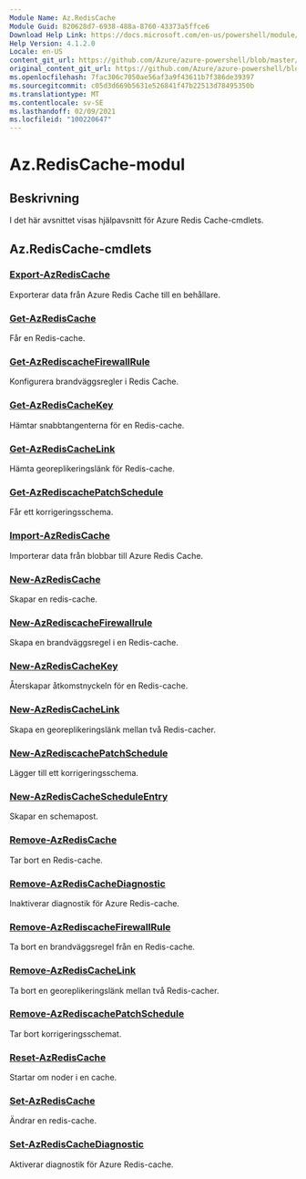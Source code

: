 ```yaml
---
Module Name: Az.RedisCache
Module Guid: 820628d7-6938-488a-8760-43373a5ffce6
Download Help Link: https://docs.microsoft.com/en-us/powershell/module/az.rediscache
Help Version: 4.1.2.0
Locale: en-US
content_git_url: https://github.com/Azure/azure-powershell/blob/master/src/RedisCache/RedisCache/help/Az.RedisCache.md
original_content_git_url: https://github.com/Azure/azure-powershell/blob/master/src/RedisCache/RedisCache/help/Az.RedisCache.md
ms.openlocfilehash: 7fac306c7050ae56af3a9f43611b7f386de39397
ms.sourcegitcommit: c05d3d669b5631e526841f47b22513d78495350b
ms.translationtype: MT
ms.contentlocale: sv-SE
ms.lasthandoff: 02/09/2021
ms.locfileid: "100220647"
---
```

# Az.RedisCache-modul
## Beskrivning
I det här avsnittet visas hjälpavsnitt för Azure Redis Cache-cmdlets.

## Az.RedisCache-cmdlets
### [Export-AzRedisCache](Export-AzRedisCache.md)
Exporterar data från Azure Redis Cache till en behållare.

### [Get-AzRedisCache](Get-AzRedisCache.md)
Får en Redis-cache.

### [Get-AzRediscacheFirewallRule](Get-AzRedisCacheFirewallRule.md)
Konfigurera brandväggsregler i Redis Cache.

### [Get-AzRedisCacheKey](Get-AzRedisCacheKey.md)
Hämtar snabbtangenterna för en Redis-cache.

### [Get-AzRedisCacheLink](Get-AzRedisCacheLink.md)
Hämta georeplikeringslänk för Redis-cache.

### [Get-AzRediscachePatchSchedule](Get-AzRedisCachePatchSchedule.md)
Får ett korrigeringsschema.

### [Import-AzRedisCache](Import-AzRedisCache.md)
Importerar data från blobbar till Azure Redis Cache.

### [New-AzRedisCache](New-AzRedisCache.md)
Skapar en redis-cache.

### [New-AzRediscacheFirewallrule](New-AzRedisCacheFirewallRule.md)
Skapa en brandväggsregel i en Redis-cache.

### [New-AzRedisCacheKey](New-AzRedisCacheKey.md)
Återskapar åtkomstnyckeln för en Redis-cache.

### [New-AzRedisCacheLink](New-AzRedisCacheLink.md)
Skapa en georeplikeringslänk mellan två Redis-cacher.

### [New-AzRediscachePatchSchedule](New-AzRedisCachePatchSchedule.md)
Lägger till ett korrigeringsschema.

### [New-AzRedisCacheScheduleEntry](New-AzRedisCacheScheduleEntry.md)
Skapar en schemapost.

### [Remove-AzRedisCache](Remove-AzRedisCache.md)
Tar bort en Redis-cache.

### [Remove-AzRedisCacheDiagnostic](Remove-AzRedisCacheDiagnostic.md)
Inaktiverar diagnostik för Azure Redis-cache.

### [Remove-AzRediscacheFirewallRule](Remove-AzRedisCacheFirewallRule.md)
Ta bort en brandväggsregel från en Redis-cache.

### [Remove-AzRedisCacheLink](Remove-AzRedisCacheLink.md)
Ta bort en georeplikeringslänk mellan två Redis-cacher.

### [Remove-AzRediscachePatchSchedule](Remove-AzRedisCachePatchSchedule.md)
Tar bort korrigeringsschemat.

### [Reset-AzRedisCache](Reset-AzRedisCache.md)
Startar om noder i en cache.

### [Set-AzRedisCache](Set-AzRedisCache.md)
Ändrar en redis-cache.

### [Set-AzRedisCacheDiagnostic](Set-AzRedisCacheDiagnostic.md)
Aktiverar diagnostik för Azure Redis-cache.

